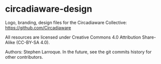 # circadiaware-design
Logo, branding, design files for the Circadiaware Collective: https://github.com/Circadiaware

All resources are licensed under Creative Commons 4.0 Attribution Share-Alike (CC-BY-SA 4.0).

Authors: Stephen Larroque. In the future, see the git commits history for other contributors.